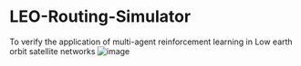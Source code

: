 # LEO-Routing-Simulator
To verify the application of multi-agent reinforcement learning in Low earth orbit satellite networks
![image](https://github.com/Cinnnamon-Boy/LEO-Routing-Simulator/frame.gif)
